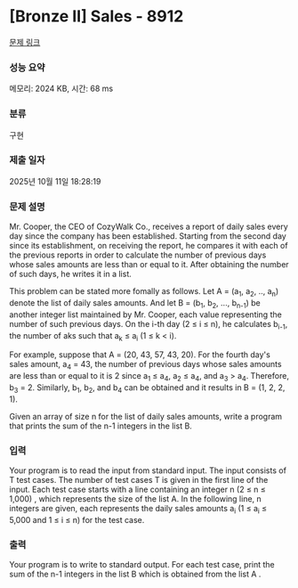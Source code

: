# [Bronze II] Sales - 8912 

[문제 링크](https://www.acmicpc.net/problem/8912) 

### 성능 요약

메모리: 2024 KB, 시간: 68 ms

### 분류

구현

### 제출 일자

2025년 10월 11일 18:28:19

### 문제 설명

<p>Mr. Cooper, the CEO of CozyWalk Co., receives a report of daily sales every day since the company has been established. Starting from the second day since its establishment, on receiving the report, he compares it with each of the previous reports in order to calculate the number of previous days whose sales amounts are less than or equal to it. After obtaining the number of such days, he writes it in a list.</p>

<p>This problem can be stated more fomally as follows. Let A = (a<sub>1</sub>, a<sub>2</sub>, .., a<sub>n</sub>) denote the list of daily sales amounts. And let B = (b<sub>1</sub>, b<sub>2</sub>, ..., b<sub>n-1</sub>) be another integer list maintained by Mr. Cooper, each value representing the number of such previous days. On the i-th day (2 ≤ i ≤ n), he calculates b<sub>i-1</sub>, the number of aks such that a<sub>k</sub> ≤ a<sub>i</sub> (1 ≤ k < i).</p>

<p>For example, suppose that A = (20, 43, 57, 43, 20). For the fourth day's sales amount, a<sub>4</sub> = 43, the number of previous days whose sales amounts are less than or equal to it is 2 since a<sub>1</sub> ≤ a<sub>4</sub>, a<sub>2</sub> ≤ a<sub>4</sub>, and a<sub>3</sub> > a<sub>4</sub>. Therefore, b<sub>3</sub> = 2. Similarly, b<sub>1</sub>, b<sub>2</sub>, and b<sub>4</sub> can be obtained and it results in B = (1, 2, 2, 1).</p>

<p>Given an array of size n for the list of daily sales amounts, write a program that prints the sum of the n-1 integers in the list B.</p>

### 입력 

 <p>Your program is to read the input from standard input. The input consists of T test cases. The number of test cases T is given in the first line of the input. Each test case starts with a line containing an integer n (2 ≤ n ≤ 1,000) , which represents the size of the list A. In the following line, n integers are given, each represents the daily sales amounts a<sub>i</sub> (1 ≤ a<sub>i</sub> ≤ 5,000 and 1 ≤ i ≤ n) for the test case.</p>

### 출력 

 <p>Your program is to write to standard output. For each test case, print the sum of the n-1 integers in the list B which is obtained from the list A .</p>

